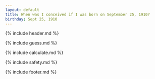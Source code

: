 ```yaml
---
layout: default
title: When was I conceived if I was born on September 25, 1910?
birthday: Sept 25, 1910
---
```


{% include header.md %}

{% include guess.md %}

{% include calculate.md %}

{% include safety.md %}

{% include footer.md %}



